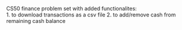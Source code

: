 CS50 finance problem set with added functionalites:  
	1. to download transactions as a csv file
	2. to add/remove cash from remaining cash balance